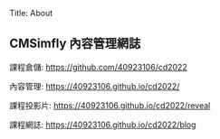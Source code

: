 Title: About

## CMSimfly 內容管理網誌

課程倉儲: <a href="https://github.com/40923106/cd2022">https://github.com/40923106/cd2022</a>

內容管理: <a href="https://40923106.github.io/cd2022/">https://40923106.github.io/cd2022/</a>

課程投影片: <a href="https://40923106.github.io/cd2022/reveal">https://40923106.github.io/cd2022/reveal</a>

課程網誌: <a href="https://40923106.github.io/cd2022/blog">https://40923106.github.io/cd2022/blog</a>








